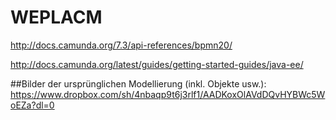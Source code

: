 # WEPLACM

<a>http://docs.camunda.org/7.3/api-references/bpmn20/</a>

<a>http://docs.camunda.org/latest/guides/getting-started-guides/java-ee/</a>


##Bilder der ursprünglichen Modellierung (inkl. Objekte usw.):
<a>https://www.dropbox.com/sh/4nbaqp9t6j3rlf1/AADKoxOlAVdDQvHYBWc5WoEZa?dl=0</a>
